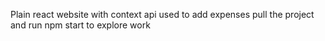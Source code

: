 Plain react website with context api
used to add expenses
pull the project and run npm start to explore work 
